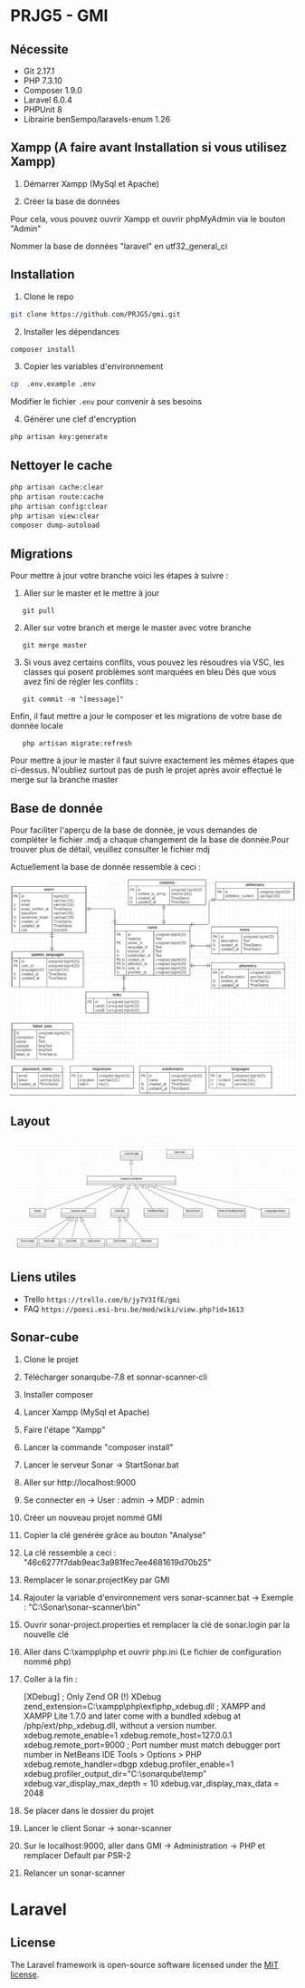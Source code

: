 # PRJG5 - GMI

## Nécessite

* Git 2.17.1
* PHP 7.3.10
* Composer 1.9.0
* Laravel 6.0.4
* PHPUnit 8
* Librairie benSempo/laravels-enum 1.26

## Xampp (A faire avant Installation si vous utilisez Xampp)

1. Démarrer Xampp (MySql et Apache)

2. Créer la base de données

Pour cela, vous pouvez ouvrir Xampp et ouvrir phpMyAdmin via le bouton "Admin"

Nommer la base de données "laravel" en utf32_general_ci

## Installation

1. Clone le repo

```bash
git clone https://github.com/PRJG5/gmi.git
```

2. Installer les dépendances

```bash
composer install
```

3. Copier les variables d'environnement

```bash
cp  .env.example .env
```

Modifier le fichier `.env` pour convenir à ses besoins

4. Générer une clef d'encryption

```bash
php artisan key:generate
```

## Nettoyer  le cache

```bash
php artisan cache:clear
php artisan route:cache
php artisan config:clear
php artisan view:clear
composer dump-autoload
```

## Migrations 

Pour mettre à jour votre branche voici les étapes à suivre : 

1. Aller sur le master et le mettre à jour 
```git checkout master
   git pull
```

2. Aller sur votre branch et merge le master avec votre branche
```git checkout [nomBranche]
   git merge master
```

3. Si vous avez certains conflits, vous pouvez les résoudres via VSC, les classes qui posent problèmes sont marquées en bleu
   Dés que vous avez fini de régler les conflits :
```git add .
   git commit -m "[message]"
```
Enfin, il faut mettre a jour le composer et les migrations de votre base de donnée locale 
```composer install
   php artisan migrate:refresh
```

Pour mettre à jour le master il faut suivre exactement les mêmes étapes que ci-dessus. N'oubliez surtout pas de push le projet
après avoir effectué le merge sur la branche master

## Base de donnée 
Pour faciliter l'aperçu de la base de donnée, je vous demandes de compléter le fichier .mdj a chaque changement de la base de donnée.Pour trouver plus de détail, veuillez consulter le fichier mdj

Actuellement la base de donnée ressemble à ceci : 

![Base de données GMI](DB_GMI.png)

## Layout

![Layout de l'application](gmi_layout.png)

## Liens utiles

* Trello `https://trello.com/b/jy7V3IfE/gmi`
* FAQ `https://poesi.esi-bru.be/mod/wiki/view.php?id=1613`

## Sonar-cube

1. Clone le projet

2. Télécharger sonarqube-7.8 et sonnar-scanner-cli

3. Installer composer

4. Lancer Xampp (MySql et Apache)

5. Faire l'étape "Xampp"

6. Lancer la commande "composer install"

7. Lancer le serveur Sonar 
	-> StartSonar.bat

8. Aller sur http://localhost:9000
9. Se connecter en 
	-> User : admin 
	-> MDP : admin

10. Créer un nouveau projet nommé GMI
11. Copier la clé genérée grâce au bouton "Analyse"
12. La clé ressemble a ceci : "46c6277f7dab9eac3a981fec7ee4681619d70b25"

13. Remplacer le sonar.projectKey par GMI

14. Rajouter la variable d'environnement vers sonar-scanner.bat
	-> Exemple : "C:\Sonar\sonar-scanner\bin"

15. Ouvrir sonar-project.properties et remplacer la clé de sonar.login par la nouvelle clé

16. Aller dans C:\xampp\php et ouvrir php.ini (Le fichier de configuration nommé php)
17. Coller à la fin : 
	
	[XDebug]
	; Only Zend OR (!) XDebug
	zend_extension=C:\xampp\php\ext\php_xdebug.dll
	; XAMPP and XAMPP Lite 1.7.0 and later come with a bundled xdebug at /php/ext/php_xdebug.dll, without a version number.
	xdebug.remote_enable=1
	xdebug.remote_host=127.0.0.1
	xdebug.remote_port=9000
	; Port number must match debugger port number in NetBeans IDE Tools > Options > PHP
	xdebug.remote_handler=dbgp
	xdebug.profiler_enable=1
	xdebug.profiler_output_dir="C:\sonarqube\temp"
	xdebug.var_display_max_depth = 10
	xdebug.var_display_max_data = 2048

18. Se placer dans le dossier du projet

19. Lancer le client Sonar
	-> sonar-scanner

20. Sur le localhost:9000, aller dans GMI -> Administration -> PHP et remplacer Default par PSR-2

21. Relancer un sonar-scanner

# Laravel

## License

The Laravel framework is open-source software licensed under the [MIT license](https://opensource.org/licenses/MIT).
